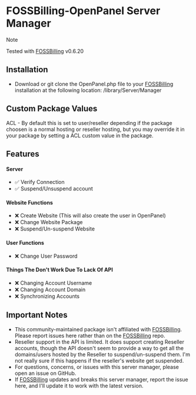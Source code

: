 # FOSSBilling-OpenPanel Server Manager

> [!NOTE]  
> Tested with [FOSSBilling](https://github.com/FOSSBilling/FOSSBilling) v0.6.20
> 



## Installation

- Download or git clone the OpenPanel.php file to your [FOSSBilling](https://github.com/FOSSBilling/FOSSBilling) installation at the following location: /library/Server/Manager

## Custom Package Values

ACL - By default this is set to user/reseller depending if the package choosen is a normal hosting or reseller hosting, but you may override it in your package by setting a ACL custom value in the package.


## Features
#### Server
- ✅ Verify Connection
- ✅ Suspend/Unsuspend account

#### Website Functions
- ❌ Create Website (This will also create the user in OpenPanel)
- ❌ Change Website Package
- ❌ Suspend/Un-suspend Website

#### User Functions
- ❌ Change User Password

#### Things The Don't Work Due To Lack Of API
- ❌ Changing Account Username
- ❌ Changing Account Domain
- ❌ Synchronizing Accounts

## Important Notes

- This community-maintained package isn't affiliated with [FOSSBilling](https://github.com/FOSSBilling/FOSSBilling). Please report issues here rather than on the [FOSSBilling](https://github.com/FOSSBilling/FOSSBilling) repo.
- Reseller support in the API is limited.  It does support creating Reseller accounts, though the API doesn't seem to provide a way to get all the domains/users hosted by the Reseller to suspend/un-suspend them. I'm not really sure if this happens if the reseller's website get suspended. 
- For questions, concerns, or issues with this server manager, please open an issue on GitHub.
- If [FOSSBilling](https://github.com/FOSSBilling/FOSSBilling) updates and breaks this server manager, report the issue here, and I'll update it to work with the latest version.
